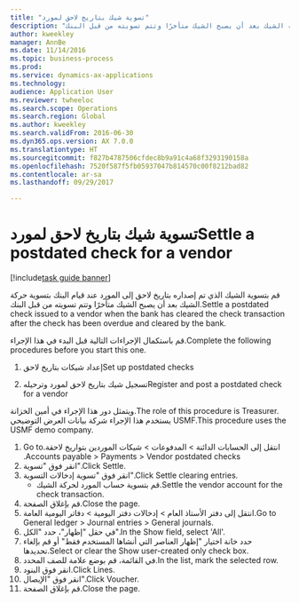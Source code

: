 ```yaml
--- 
title: "تسوية شيك بتاريخ لاحق لمورد"
description: "قم بتسوية الشيك الذي تم إصداره بتاريخ لاحق إلى المورد عند قيام البنك بتسوية حركة الشيك بعد أن يصبح الشيك متأخرًا وتتم تسويته من قبل البنك."
author: kweekley
manager: AnnBe
ms.date: 11/14/2016
ms.topic: business-process
ms.prod: 
ms.service: dynamics-ax-applications
ms.technology: 
audience: Application User
ms.reviewer: twheeloc
ms.search.scope: Operations
ms.search.region: Global
ms.author: kweekley
ms.search.validFrom: 2016-06-30
ms.dyn365.ops.version: AX 7.0.0
ms.translationtype: HT
ms.sourcegitcommit: f827b4787506cfdec8b9a91c4a68f3293190158a
ms.openlocfilehash: 7520f587f5fb05937047b814570c00f8212bad82
ms.contentlocale: ar-sa
ms.lasthandoff: 09/29/2017

---
```

# <a name="settle-a-postdated-check-for-a-vendor"></a><span data-ttu-id="2f513-103">تسوية شيك بتاريخ لاحق لمورد</span><span class="sxs-lookup"><span data-stu-id="2f513-103">Settle a postdated check for a vendor</span></span>

[!include[task guide banner](../../includes/task-guide-banner.md)]

<span data-ttu-id="2f513-104">قم بتسوية الشيك الذي تم إصداره بتاريخ لاحق إلى المورد عند قيام البنك بتسوية حركة الشيك بعد أن يصبح الشيك متأخرًا وتتم تسويته من قبل البنك.</span><span class="sxs-lookup"><span data-stu-id="2f513-104">Settle a postdated check issued to a vendor when the bank has cleared the check transaction after the check has been overdue and cleared by the bank.</span></span> 

<span data-ttu-id="2f513-105">قم باستكمال الإجراءات التالية قبل البدء في هذا الإجراء.</span><span class="sxs-lookup"><span data-stu-id="2f513-105">Complete the following procedures before you start this one.</span></span>

1) <span data-ttu-id="2f513-106">إعداد شيكات بتاريخ لاحق</span><span class="sxs-lookup"><span data-stu-id="2f513-106">Set up postdated checks</span></span>

2) <span data-ttu-id="2f513-107">تسجيل شيك بتاريخ لاحق لمورد وترحيله</span><span class="sxs-lookup"><span data-stu-id="2f513-107">Register and post a postdated check for a vendor</span></span>



<span data-ttu-id="2f513-108">ويتمثل دور هذا الإجراء في أمين الخزانة.</span><span class="sxs-lookup"><span data-stu-id="2f513-108">The role of this procedure is Treasurer.</span></span> <span data-ttu-id="2f513-109">يستخدم هذا الإجراء شركة بيانات العرض التوضيحي USMF.</span><span class="sxs-lookup"><span data-stu-id="2f513-109">This procedure uses the USMF demo company.</span></span>

1. <span data-ttu-id="2f513-110">انتقل إلى الحسابات الدائنة > المدفوعات > ‏‫شيكات الموردين بتواريخ لاحقة.</span><span class="sxs-lookup"><span data-stu-id="2f513-110">Go to Accounts payable > Payments > Vendor postdated checks.</span></span>
2. <span data-ttu-id="2f513-111">انقر فوق "تسوية".</span><span class="sxs-lookup"><span data-stu-id="2f513-111">Click Settle.</span></span>
3. <span data-ttu-id="2f513-112">انقر فوق "تسوية إدخالات التسوية".</span><span class="sxs-lookup"><span data-stu-id="2f513-112">Click Settle clearing entries.</span></span>
    * <span data-ttu-id="2f513-113">قم بتسوية حساب المورد لحركة الشيك.</span><span class="sxs-lookup"><span data-stu-id="2f513-113">Settle the vendor account for the check transaction.</span></span>  
4. <span data-ttu-id="2f513-114">قم بإغلاق الصفحة.</span><span class="sxs-lookup"><span data-stu-id="2f513-114">Close the page.</span></span>
5. <span data-ttu-id="2f513-115">انتقل إلى دفتر الأستاذ العام > إدخالات دفتر اليومية > دفاتر اليومية العامة‬.</span><span class="sxs-lookup"><span data-stu-id="2f513-115">Go to General ledger > Journal entries > General journals.</span></span>
6. <span data-ttu-id="2f513-116">في حقل "إظهار"، حدد "الكل".</span><span class="sxs-lookup"><span data-stu-id="2f513-116">In the Show field, select 'All'.</span></span>
7. <span data-ttu-id="2f513-117">حدد خانة اختيار "إظهار العناصر التي أنشاها المستخدم فقط" أو قم بإلغاء تحديدها.</span><span class="sxs-lookup"><span data-stu-id="2f513-117">Select or clear the Show user-created only check box.</span></span>
8. <span data-ttu-id="2f513-118">في القائمة، قم بوضع علامة للصف المحدد.</span><span class="sxs-lookup"><span data-stu-id="2f513-118">In the list, mark the selected row.</span></span>
9. <span data-ttu-id="2f513-119">انقر فوق البنود.</span><span class="sxs-lookup"><span data-stu-id="2f513-119">Click Lines.</span></span>
10. <span data-ttu-id="2f513-120">انقر فوق "الإيصال".</span><span class="sxs-lookup"><span data-stu-id="2f513-120">Click Voucher.</span></span>
11. <span data-ttu-id="2f513-121">قم بإغلاق الصفحة.</span><span class="sxs-lookup"><span data-stu-id="2f513-121">Close the page.</span></span>


